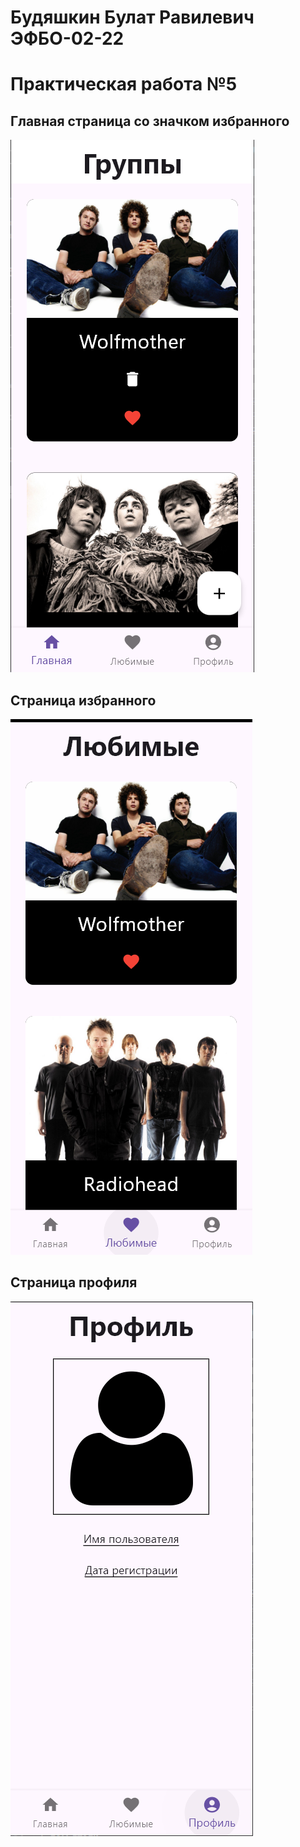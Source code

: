 # Будяшкин Булат Равилевич ЭФБО-02-22
# Практическая работа №5

## Главная страница со значком избранного
![alt text](1.png)

## Страница избранного
![alt text](2.png)

## Страница профиля
![alt text](3.png)
